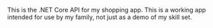This is the .NET Core API for my shopping app. This is a working app intended for use by my family, not just as a demo of my skill set.
